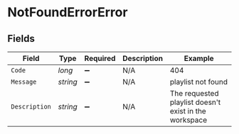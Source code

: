 # NotFoundErrorError


## Fields

| Field                                                 | Type                                                  | Required                                              | Description                                           | Example                                               |
| ----------------------------------------------------- | ----------------------------------------------------- | ----------------------------------------------------- | ----------------------------------------------------- | ----------------------------------------------------- |
| `Code`                                                | *long*                                                | :heavy_minus_sign:                                    | N/A                                                   | 404                                                   |
| `Message`                                             | *string*                                              | :heavy_minus_sign:                                    | N/A                                                   | playlist not found                                    |
| `Description`                                         | *string*                                              | :heavy_minus_sign:                                    | N/A                                                   | The requested playlist doesn't exist in the workspace |